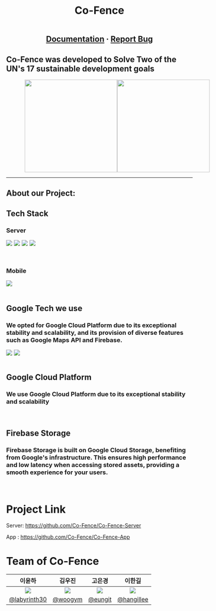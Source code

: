 <div align="center">
  <div style = "display:flex;justify-content:center;gap:10px;align-items:center">
  <h1 style = "display:flex;align-items:center;margin-top:25px"><b>Co-Fence</b></h1>
  </div>
  <div style = "display:flex;font-size:15px;justify-content:flex-start">

  </div>

<h2>
    <a href="http://co-fence.duckdns.org/swagger-ui/index.html">Documentation</a>
  <span> · </span>
    <a href="https://github.com/Co-Fence/Co-Fence-App/issues">Report Bug</a>
  </h2>
</div>

<h2>Co-Fence was developed to Solve Two of the UN's 17 sustainable development goals</h2>

<div align = "center" style = "display:flex;justify-content:space-evenly;
width:80%;margin:0 auto">
    <img src = "https://developers.google.com/static/community/images/gdsc-solution-challenge/goal-08_480.png" style="width:250px"/>
    <img src = "https://developers.google.com/static/community/images/gdsc-solution-challenge/goal-09_480.png" style="width:250px"/>
</div>

<hr />

## About our Project: 
<!--
<div align="center"> 
  <a href="https://youtu.be/eIh8eERBSR4">
    <img src="https://user-images.githubusercontent.com/72500673/229066631-3fce7b5b-df09-4035-ba28-499714c51f12.png" alt="BeP - GDSC Solution Challenge 2023" width="600" height="350">
  </a>
</div>-->

<!-- TechStack -->

## Tech Stack

  <h3><b>Server</b></h3>
    <div style = "display:flex;gap:5px;"><img src="https://img.shields.io/badge/Spring Boot-6DB33F?style=for-the-badge&logo=Spring-Boot&logoColor=white"></img>
    <img src="https://img.shields.io/badge/mysql-4479A1?style=for-the-badge&logo=mysql&logoColor=white">
    <img src="https://img.shields.io/badge/Swagger-6DB33F?style=for-the-badge&logo=Swagger&logoColor=white">
    <img src="https://img.shields.io/badge/Java-1E8CBE?style=for-the-badge&logo=Java&logoColor=white">
    </div>

  <br/>
  <br/>
  <h3><b>Mobile</b></h3>
    <div style = "display:flex;gap:5px;">
    <img src="https://img.shields.io/badge/Flutter-02569B?style=for-the-badge&logo=Flutter&logoColor=white">
    </div>

<br />

## Google Tech we use

<h3>We opted for Google Cloud Platform due to its exceptional stability and scalability, and its provision of diverse features such as Google Maps API and Firebase.</h3>
    <div style = "display:flex;gap:5px;">
    <img src="https://img.shields.io/badge/Google Cloud-4285F4?style=for-the-badge&logo=Google Cloud&logoColor=white">
    <img src="https://img.shields.io/badge/Firebase-FFCA28?style=for-the-badge&logo=Firebase&logoColor=white">
    </div>
  <br/>

## Google Cloud Platform

<h3>We use Google Cloud Platform due to its exceptional stability and scalability</h3>
<br />

## Firebase Storage

<h3>Firebase Storage is built on Google Cloud Storage, benefiting from Google's infrastructure. This ensures high performance and low latency when accessing stored assets, providing a smooth experience for your users.</h3>
<br />


# Project Link
Server: https://github.com/Co-Fence/Co-Fence-Server
  
App : https://github.com/Co-Fence/Co-Fence-App

#  Team of Co-Fence

|                                이윤하                                 |                               김우진                               |                               고은경                               |                               이한길                               |
| :-------------------------------------------------------------------: | :----------------------------------------------------------------: | :----------------------------------------------------------------: | :----------------------------------------------------------------: |
| <img src = "https://github.com/labyrinth30.png " /> | <img src="https://github.com/woogym.png" /> | <img src="https://github.com/eungit.png" /> | <img src="https://github.com/hangillee.png/" /> |
|              [@labyrinth30](https://github.com/labyrinth30)               |               [@woogym](https://github.com/woogym)               |              [@eungit](https://github.com/eungit)              |               [@hangillee](https://github.com/hangillee)               |
